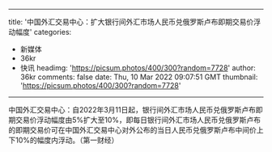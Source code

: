 
---
title: '中国外汇交易中心：扩大银行间外汇市场人民币兑俄罗斯卢布即期交易价浮动幅度'
categories: 
 - 新媒体
 - 36kr
 - 快讯
headimg: 'https://picsum.photos/400/300?random=7728'
author: 36kr
comments: false
date: Thu, 10 Mar 2022 09:07:51 GMT
thumbnail: 'https://picsum.photos/400/300?random=7728'
---

<div>   
中国外汇交易中心：自2022年3月11日起，银行间外汇市场人民币兑俄罗斯卢布即期交易价浮动幅度由5%扩大至10%，即每日银行间外汇市场人民币兑俄罗斯卢布的即期交易价可在中国外汇交易中心对外公布的当日人民币兑俄罗斯卢布中间价上下10%的幅度内浮动。（第一财经）  
</div>
            